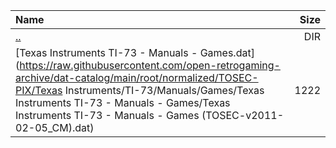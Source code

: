 |Name|Size|
|:---|---:|
|[..](../index.html)|DIR|
|[Texas Instruments TI-73 - Manuals - Games.dat](https://raw.githubusercontent.com/open-retrogaming-archive/dat-catalog/main/root/normalized/TOSEC-PIX/Texas Instruments/TI-73/Manuals/Games/Texas Instruments TI-73 - Manuals - Games/Texas Instruments TI-73 - Manuals - Games (TOSEC-v2011-02-05_CM).dat)|1222|
